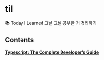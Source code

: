 # til
📚 Today I Learned 그날 그날 공부한 거 정리하기

## Contents
#### [Typescript: The Complete Developer's Guide](https://github.com/yujiseok/til/tree/main/ts/udemy)

